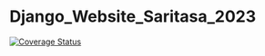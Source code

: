 # Django_Website_Saritasa_2023

[![Coverage Status](https://coveralls.io/repos/github/lalkasoska/Django_Website_Saritasa_2023/badge.svg?branch=main)](https://coveralls.io/github/lalkasoska/Django_Website_Saritasa_2023?branch=main)
